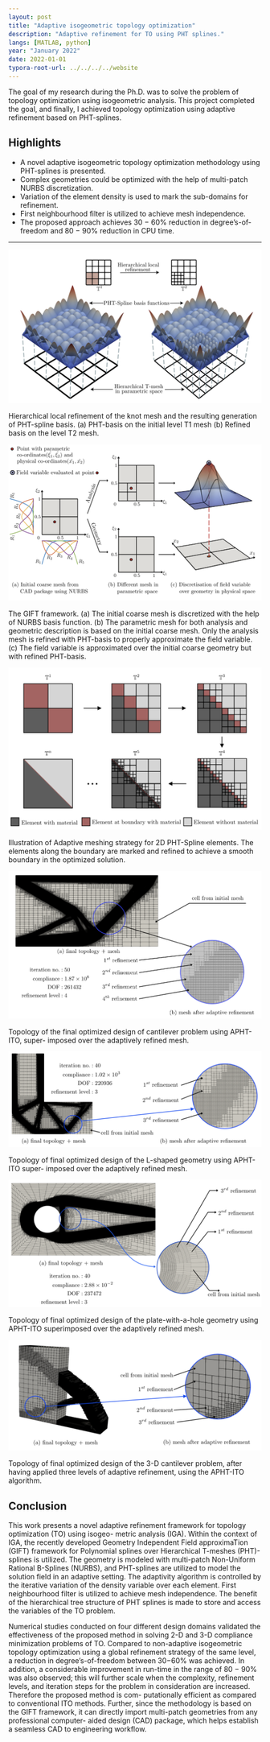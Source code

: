 ```yaml
---
layout: post
title: "Adaptive isogeometric topology optimization"
description: "Adaptive refinement for TO using PHT splines."
langs: [MATLAB, python]
year: "January 2022"
date: 2022-01-01
typora-root-url: ../../../../website
---
```


The goal of my research during the Ph.D. was to solve the problem of topology optimization using isogeometric analysis. This project completed the goal, and finally, I achieved topology optimization using adaptive refinement based on PHT-splines.

## Highlights

- A novel adaptive isogeometric topology optimization methodology using PHT-splines is presented.
- Complex geometries could be optimized with the help of multi-patch NURBS discretization.
- Variation of the element density is used to mark the sub-domains for refinement.
- First neighbourhood filter is utilized to achieve mesh independence.
- The proposed approach achieves 30 − 60% reduction in degree’s-of-freedom and 80 − 90% reduction in CPU time.

---

![image-20220215155746693](/assets/images/image-20220215155746693.png)

<figcaption>Hierarchical local refinement of the knot mesh and the resulting generation of PHT-spline basis. (a) PHT-basis on the initial level T1 mesh (b) Refined basis on the level T2 mesh.</figcaption>

![image-20220215155701639](/assets/images/image-20220215155701639.png)

<figcaption>The GIFT framework. (a) The initial coarse mesh is discretized with the help of NURBS basis function. (b) The parametric mesh for both analysis and geometric description is based on the initial coarse mesh. Only the analysis mesh is refined with PHT-basis to properly approximate the field variable. (c) The field variable is approximated over the initial coarse geometry but with refined PHT-basis.</figcaption>

![image-20220215155957651](/assets/images/image-20220215155957651.png)

<figcaption>Illustration of Adaptive meshing strategy for 2D PHT-Spline elements. The elements along the boundary are marked and refined to achieve a smooth boundary in the optimized solution.</figcaption>

![image-20220215160111698](/assets/images/image-20220215160111698.png)

<figcaption>Topology of the final optimized design of cantilever problem using APHT-ITO, super- imposed over the adaptively refined mesh.</figcaption>

![image-20220215160156412](/assets/images/image-20220215160156412.png)

<figcaption>Topology of final optimized design of the L-shaped geometry using APHT-ITO super- imposed over the adaptively refined mesh.</figcaption>

![image-20220215160519441](/assets/images/image-20220215160519441.png)

<figcaption>Topology of final optimized design of the plate-with-a-hole geometry using APHT-ITO superimposed over the adaptively refined mesh.</figcaption>

![image-20220215160601608](/assets/images/image-20220215160601608.png)

<figcaption>Topology of final optimized design of the 3-D cantilever problem, after having applied three levels of adaptive refinement, using the APHT-ITO algorithm.</figcaption>

## Conclusion

This work presents a novel adaptive refinement framework for topology optimization (TO) using isogeo- metric analysis (IGA). Within the context of IGA, the recently developed Geometry Independent Field approximaTion (GIFT) framework for Polynomial splines over Hierarchical T-meshes (PHT)-splines is utilized. The geometry is modeled with multi-patch Non-Uniform Rational B-Splines (NURBS), and PHT-splines are utilized to model the solution field in an adaptive setting. The adaptivity algorithm is controlled by the iterative variation of the density variable over each element. First neighbourhood filter is utilized to achieve mesh independence. The benefit of the hierarchical tree structure of PHT splines is made to store and access the variables of the TO problem.

Numerical studies conducted on four different design domains validated the effectiveness of the proposed method in solving 2-D and 3-D compliance minimization problems of TO. Compared to non-adaptive isogeometric topology optimization using a global refinement strategy of the same level, a reduction in degree’s-of-freedom between 30−60% was achieved. In addition, a considerable improvement in run-time in the range of 80 − 90% was also observed; this will further scale when the complexity, refinement levels, and iteration steps for the problem in consideration are increased. Therefore the proposed method is com- putationally efficient as compared to conventional ITO methods. Further, since the methodology is based on the GIFT framework, it can directly import multi-patch geometries from any professional computer- aided design (CAD) package, which helps establish a seamless CAD to engineering workflow.
